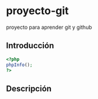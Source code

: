 # proyecto-git
proyecto para aprender git y github
## Introducción
```php
<?php 
phpInfo();
?>
```
## Descripción
